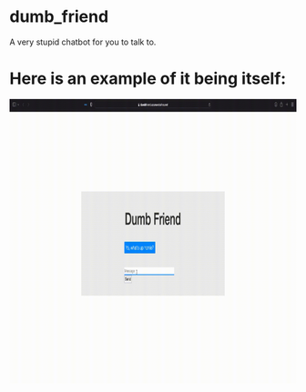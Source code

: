 # dumb_friend
A very stupid chatbot for you to talk to.

# Here is an example of it being itself:

<img src="dumbfriend_convo.gif" width="850" height="500" />

